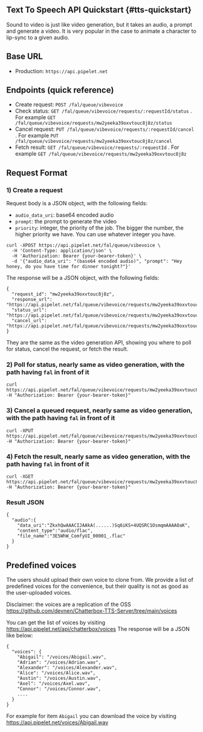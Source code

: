 ## Text To Speech API Quickstart {#tts-quickstart}

Sound to video is just like video generation, but it takes an audio, a prompt and generate a video.
It is very popular in the case to animate a character to lip-sync to a given audio.

## Base URL

- Production: `https://api.pipelet.net`

## Endpoints (quick reference)

- Create request: `POST /fal/queue/vibevoice`
- Check status: `GET /fal/queue/vibevoice/requests/:requestId/status` . For example `GET /fal/queue/vibevoice/requests/mw2yeeka39oxvtouc8j8z/status`
- Cancel request: `PUT /fal/queue/vibevoice/requests/:requestId/cancel` . For example `PUT /fal/queue/vibevoice/requests/mw2yeeka39oxvtouc8j8z/cancel`
- Fetch result: `GET /fal/queue/vibevoice/requests/:requestId` . For example `GET /fal/queue/vibevoice/requests/mw2yeeka39oxvtouc8j8z`

## Request Format

### 1) Create a request
Request body is a JSON object, with the following fields:
- `audio_data_uri`: base64 encoded audio
- `prompt`: the prompt to generate the video
- `priority`: integer, the priority of the job. The bigger the number, the higher priority we have. You can use whatever integer you have.

```
curl -XPOST https://api.pipelet.net/fal/queue/vibevoice \
  -H 'Content-Type: application/json' \
  -H 'Authorization: Bearer {your-bearer-token}' \
  -d '{"audio_data_uri": "(base64 encoded audio)", "prompt": "Hey honey, do you have time for dinner tonight?"}'
```

The response will be a JSON object, with the following fields:
```
{
  "request_id": "mw2yeeka39oxvtouc8j8z",
  "response_url": "https://api.pipelet.net/fal/queue/vibevoice/requests/mw2yeeka39oxvtouc8j8z",
  "status_url": "https://api.pipelet.net/fal/queue/vibevoice/requests/mw2yeeka39oxvtouc8j8z/status",
  "cancel_url": "https://api.pipelet.net/fal/queue/vibevoice/requests/mw2yeeka39oxvtouc8j8z/cancel"
}
```
They are the same as the video generation API, showing you where to poll for status, cancel the request, or fetch the result.

### 2) Poll for status, nearly same as video generation, with the path having `fal` in front of it

```
curl https://api.pipelet.net/fal/queue/vibevoice/requests/mw2yeeka39oxvtouc8j8z/status -H "Authorization: Bearer {your-bearer-token}"
```

### 3) Cancel a queued request, nearly same as video generation, with the path having `fal` in front of it

```
curl -XPUT https://api.pipelet.net/fal/queue/vibevoice/requests/mw2yeeka39oxvtouc8j8z/cancel -H "Authorization: Bearer {your-bearer-token}"
```

### 4) Fetch the result, nearly same as video generation, with the path having `fal` in front of it

```
curl -XGET https://api.pipelet.net/fal/queue/vibevoice/requests/mw2yeeka39oxvtouc8j8z -H "Authorization: Bearer {your-bearer-token}"
```

### Result JSON

```
{
  "audio":{
    "data_uri":"ZkxhQwAAACIJAAkA(......)Sq6iKS+4UQSRC1OsmqmAAAAOaK",
    "content_type":"audio/flac",
    "file_name":"3E5WhW_ComfyUI_00001_.flac"
  }
}
```

## Predefined voices

The users should upload their own voice to clone from. We provide a list of predefined voices for the convenience, but their quality is not as good as the user-uploaded voices.

Disclaimer: the voices are a replication of the OSS https://github.com/devnen/Chatterbox-TTS-Server/tree/main/voices

You can get the list of voices by visiting https://api.pipelet.net/api/chatterbox/voices
The response will be a JSON like below:
```
{
  "voices": {
    "Abigail": "/voices/Abigail.wav",
    "Adrian": "/voices/Adrian.wav",
    "Alexander": "/voices/Alexander.wav",
    "Alice": "/voices/Alice.wav",
    "Austin": "/voices/Austin.wav",
    "Axel": "/voices/Axel.wav",
    "Connor": "/voices/Connor.wav",
    ....
  }
}
```
For example for item `Abigail` you can download the voice by visiting https://api.pipelet.net/voices/Abigail.wav
